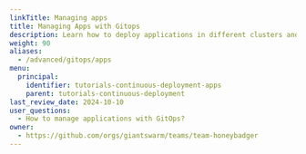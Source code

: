 ```yaml
---
linkTitle: Managing apps
title: Managing Apps with Gitops
description: Learn how to deploy applications in different clusters and environments using GitOps.
weight: 90
aliases:
  - /advanced/gitops/apps
menu:
  principal:
    identifier: tutorials-continuous-deployment-apps
    parent: tutorials-continuous-deployment
last_review_date: 2024-10-10
user_questions:
  - How to manage applications with GitOps?
owner:
  - https://github.com/orgs/giantswarm/teams/team-honeybadger
---
```

